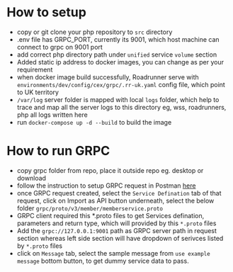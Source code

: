 # How to setup
- copy or git clone your php repository to `src` directory
- .env file has GRPC_PORT, currently its 9001, which host machine can connect to grpc on 9001 port
- add correct php directory path under `unified` service `volume` section
- Added static ip address to docker images, you can change as per your requirement
- when docker image build successfully, Roadrunner serve with `environments/dev/config/cex/grpc/.rr-uk.yaml` config file, which point to UK territory
- `/var/log` server folder is mapped with local `logs` folder, which help to trace and map all the server logs to this directory eg, wss, roadrunners, php all logs written here
- run `docker-compose up -d --build` to build the image

# How to run GRPC
- copy grpc folder from repo, place it outside repo eg. desktop or download
- follow the instruction to setup GRPC request in Postman [here](https://learning.postman.com/docs/sending-requests/grpc/grpc-request-interface/)
- once GRPC request created, select the `Service Defination` tab of that request, click on Import as API button underneath, select the below folder `grpc/proto/v3/member/memberservice.proto`
- GRPC client required this *.proto files to get Services defination, parameters and return type, which will provided by this `*.proto` files
- Add the `grpc://127.0.0.1:9001` path as GRPC server path in request section whereas left side section will have dropdown of serivces listed by `*.proto` files
- click on `Message` tab, select the sample message from `use example message` bottom button, to get dummy service data to pass.
